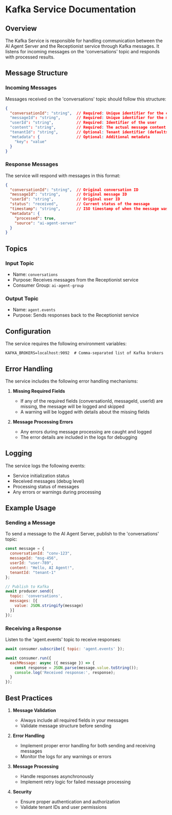 # Kafka Service Documentation

## Overview
The Kafka Service is responsible for handling communication between the AI Agent Server and the Receptionist service through Kafka messages. It listens for incoming messages on the 'conversations' topic and responds with processed results.

## Message Structure

### Incoming Messages
Messages received on the 'conversations' topic should follow this structure:

```json
{
  "conversationId": "string",  // Required: Unique identifier for the conversation
  "messageId": "string",       // Required: Unique identifier for the message
  "userId": "string",          // Required: Identifier of the user
  "content": "string",         // Required: The actual message content
  "tenantId": "string",        // Optional: Tenant identifier (defaults to 'default')
  "metadata": {                // Optional: Additional metadata
    "key": "value"
  }
}
```

### Response Messages
The service will respond with messages in this format:

```json
{
  "conversationId": "string",  // Original conversation ID
  "messageId": "string",       // Original message ID
  "userId": "string",          // Original user ID
  "status": "received",        // Current status of the message
  "timestamp": "string",       // ISO timestamp of when the message was processed
  "metadata": {
    "processed": true,
    "source": "ai-agent-server"
  }
}
```

## Topics

### Input Topic
- Name: `conversations`
- Purpose: Receives messages from the Receptionist service
- Consumer Group: `ai-agent-group`

### Output Topic
- Name: `agent.events`
- Purpose: Sends responses back to the Receptionist service

## Configuration

The service requires the following environment variables:

```env
KAFKA_BROKERS=localhost:9092  # Comma-separated list of Kafka brokers
```

## Error Handling

The service includes the following error handling mechanisms:

1. **Missing Required Fields**
   - If any of the required fields (conversationId, messageId, userId) are missing, the message will be logged and skipped
   - A warning will be logged with details about the missing fields

2. **Message Processing Errors**
   - Any errors during message processing are caught and logged
   - The error details are included in the logs for debugging

## Logging

The service logs the following events:
- Service initialization status
- Received messages (debug level)
- Processing status of messages
- Any errors or warnings during processing

## Example Usage

### Sending a Message
To send a message to the AI Agent Server, publish to the 'conversations' topic:

```javascript
const message = {
  conversationId: "conv-123",
  messageId: "msg-456",
  userId: "user-789",
  content: "Hello, AI Agent!",
  tenantId: "tenant-1"
};

// Publish to Kafka
await producer.send({
  topic: 'conversations',
  messages: [{
    value: JSON.stringify(message)
  }]
});
```

### Receiving a Response
Listen to the 'agent.events' topic to receive responses:

```javascript
await consumer.subscribe({ topic: 'agent.events' });

await consumer.run({
  eachMessage: async ({ message }) => {
    const response = JSON.parse(message.value.toString());
    console.log('Received response:', response);
  }
});
```

## Best Practices

1. **Message Validation**
   - Always include all required fields in your messages
   - Validate message structure before sending

2. **Error Handling**
   - Implement proper error handling for both sending and receiving messages
   - Monitor the logs for any warnings or errors

3. **Message Processing**
   - Handle responses asynchronously
   - Implement retry logic for failed message processing

4. **Security**
   - Ensure proper authentication and authorization
   - Validate tenant IDs and user permissions 